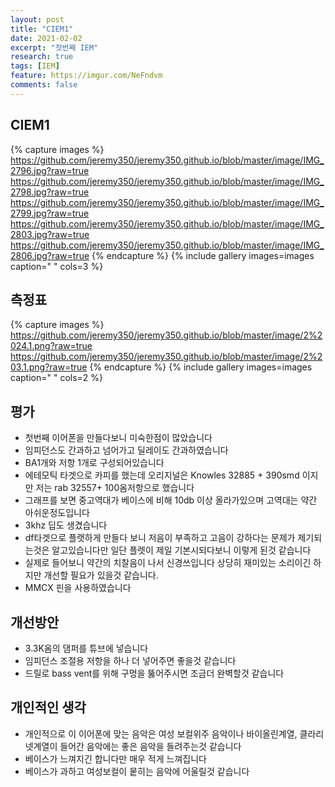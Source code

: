 ```yaml
---
layout: post
title: "CIEM1"
date: 2021-02-02
excerpt: "첫번째 IEM"
research: true
tags: [IEM]
feature: https://imgur.com/NeFndvm
comments: false
---
```



## CIEM1
{% capture images %}
https://github.com/jeremy350/jeremy350.github.io/blob/master/image/IMG_2796.jpg?raw=true
https://github.com/jeremy350/jeremy350.github.io/blob/master/image/IMG_2798.jpg?raw=true
https://github.com/jeremy350/jeremy350.github.io/blob/master/image/IMG_2799.jpg?raw=true
https://github.com/jeremy350/jeremy350.github.io/blob/master/image/IMG_2803.jpg?raw=true
https://github.com/jeremy350/jeremy350.github.io/blob/master/image/IMG_2806.jpg?raw=true
{% endcapture %}
{% include gallery images=images caption=" " cols=3 %}

## 측정표
{% capture images %}
https://github.com/jeremy350/jeremy350.github.io/blob/master/image/2%2024.1.png?raw=true
https://github.com/jeremy350/jeremy350.github.io/blob/master/image/2%203.1.png?raw=true
{% endcapture %}
{% include gallery images=images caption=" " cols=2 %}


## 평가
* 첫번째 이어폰을 만들다보니 미숙한점이 많았습니다
* 임피던스도 간과하고 넘어가고 딜레이도 간과하였습니다
* BA1개와 저항 1개로 구성되어있습니다
* 에테모틱 타겟으로 카피를 했는데 오리지널은 Knowles 32885 + 390smd 이지만 저는 rab 32557+ 100옴저항으로 했습니다
* 그래프를 보면 중고역대가 베이스에 비해 10db 이상 올라가있으며 고역대는 약간 아쉬운정도입니다
* 3khz 딥도 생겼습니다
* df타겟으로 플랫하게 만들다 보니 저음이 부족하고 고음이 강하다는 문제가 제기되는것은 알고있습니다만 일단 플렛이 제일 기본시되다보니 이렇게 된것 같습니다
* 실제로 들어보니 약간의 치찰음이 나서 신경쓰입니다 상당히 재미있는 소리이긴 하지만 개선할 필요가 있을것 같습니다.
* MMCX 핀을 사용하였습니다

## 개선방안
* 3.3K옴의 댐퍼를 튜브에 넣습니다
* 임피던스 조절용 저항을 하나 더 넣어주면 좋을것 같습니다
* 드릴로 bass vent를 위해 구멍을 뚫어주시면 조금더 완벽할것 같습니다

## 개인적인 생각
* 개인적으로 이 이어폰에 맞는 음악은 여성 보컬위주 음악이나 바이올린계열, 클라리넷계열이 들어간 음악에는 좋은 음악을 들려주는것 같습니다
* 베이스가 느껴지긴 합니다만 매우 적게 느껴집니다
* 베이스가 과하고 여성보컬이 뭍히는 음악에 어울릴것 같습니다
